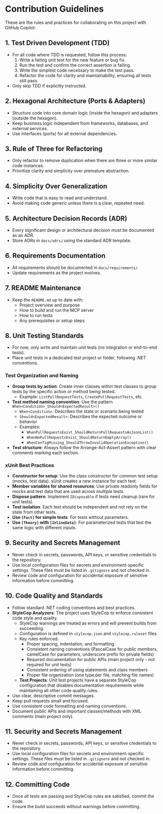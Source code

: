 # Contribution Guidelines

These are the rules and practices for collaborating on this project with GitHub Copilot:

## 1. Test Driven Development (TDD)
- For all code where TDD is requested, follow this process:
  1. Write a failing unit test for the new feature or bug fix.
  2. Run the test and confirm the correct assertion is failing.
  3. Write the simplest code necessary to make the test pass.
  4. Refactor the code for clarity and maintainability, ensuring all tests still pass.
- Only skip TDD if explicitly instructed.

## 2. Hexagonal Architecture (Ports & Adapters)
- Structure code into core domain logic (inside the hexagon) and adapters (outside the hexagon).
- Keep business logic independent from frameworks, databases, and external services.
- Use interfaces (ports) for all external dependencies.

## 3. Rule of Three for Refactoring
- Only refactor to remove duplication when there are three or more similar code instances.
- Prioritize clarity and simplicity over premature abstraction.

## 4. Simplicity Over Generalization
- Write code that is easy to read and understand.
- Avoid making code generic unless there is a clear, repeated need.

## 5. Architecture Decision Records (ADR)
- Every significant design or architectural decision must be documented as an ADR.
- Store ADRs in `docs/adrs/` using the standard ADR template.

## 6. Requirements Documentation
- All requirements should be documented in `docs/requirements/`.
- Update requirements as the project evolves.

## 7. README Maintenance
- Keep the `README.md` up to date with:
  - Project overview and purpose
  - How to build and run the MCP server
  - How to run tests
  - Any prerequisites or setup steps

## 8. Unit Testing Standards
- For now, only write and maintain unit tests (no integration or end-to-end tests).
- Place unit tests in a dedicated test project or folder, following .NET conventions.

### Test Organization and Naming
- **Group tests by action**: Create inner classes within test classes to group tests by the specific action or method being tested.
  - Example: `ListPullRequestTests`, `CreatePullRequestTests`, etc.
- **Test method naming convention**: Use the pattern `When<Condition>_Should<ExpectedResult>()`
  - `When<Condition>`: Describes the state or scenario being tested
  - `Should<ExpectedResult>`: Describes the expected outcome or behavior
  - Examples:
    - `WhenPullRequestsExist_ShouldReturnPullRequestsAsJsonList()`
    - `WhenNoPullRequestsExist_ShouldReturnEmptyArray()`
    - `WhenConfigMissing_ShouldThrowInvalidOperationException()`
- **Test structure**: Always follow the Arrange-Act-Assert pattern with clear comments marking each section.

### xUnit Best Practices
- **Constructor for setup**: Use the class constructor for common test setup (mocks, test data). xUnit creates a new instance for each test.
- **Member variables for shared resources**: Use private readonly fields for mocks and test data that are used across multiple tests.
- **Dispose pattern**: Implement `IDisposable` if tests need cleanup (rare for unit tests).
- **Test isolation**: Each test should be independent and not rely on the state from other tests.
- **Use `[Fact]` for simple tests**: For tests without parameters.
- **Use `[Theory]` with `[InlineData]`**: For parameterized tests that test the same logic with different inputs.


## 9. Security and Secrets Management
- Never check in secrets, passwords, API keys, or sensitive credentials to the repository.
- Use local configuration files for secrets and environment-specific settings. These files must be listed in `.gitignore` and not checked in.
- Review code and configuration for accidental exposure of sensitive information before committing.

## 10. Code Quality and Standards
- Follow standard .NET coding conventions and best practices.
- **StyleCop Analyzers**: The project uses StyleCop to enforce consistent code style and quality.
  - StyleCop warnings are treated as errors and will prevent builds from succeeding.
  - Configuration is defined in `stylecop.json` and `stylecop.ruleset` files.
  - Key rules enforced:
    - Proper spacing, indentation, and formatting
    - Consistent naming conventions (PascalCase for public members, camelCase for parameters, underscore prefix for private fields)
    - Required documentation for public APIs (main project only - not required for unit tests)
    - Consistent ordering of using statements and class members
    - Proper file organization (one type per file, matching file names)
  - **Test Projects**: Unit test projects have a separate StyleCop configuration that disables documentation requirements while maintaining all other code quality rules.
- Use clear, descriptive commit messages.
- Keep pull requests small and focused.
- Use consistent code formatting and naming conventions.
- Document public APIs and important classes/methods with XML comments (main project only).

## 11. Security and Secrets Management
- Never check in secrets, passwords, API keys, or sensitive credentials to the repository.
- Use local configuration files for secrets and environment-specific settings. These files must be listed in `.gitignore` and not checked in.
- Review code and configuration for accidental exposure of sensitive information before committing.

## 12. Committing Code
- Once all tests are passing and StyleCop rules are satisfied, commit the code.
- Ensure the build succeeds without warnings before committing.

